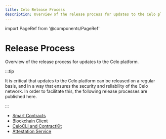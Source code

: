 ```yaml
---
title: Celo Release Process
description: Overview of the release process for updates to the Celo platform.
---
```


import PageRef from '@components/PageRef'

# Release Process

Overview of the release process for updates to the Celo platform.

:::tip

It is critical that updates to the Celo platform can be released on a regular basis, and in a way that ensures the security and reliability of the Celo network. In order to facilitate this, the following release processes are published here.

:::

- [Smart Contracts](/what-is-celo/joining-celo/contributors/release-process/smart-contracts)
- [Blockchain Client](/what-is-celo/joining-celo/contributors/release-process/blockchain-client)
- [CeloCLI and ContractKit](/what-is-celo/joining-celo/contributors/release-process/base-cli-contractkit-dappkit-utils)
- [Attestation Service](/what-is-celo/joining-celo/contributors/release-process/attestation-service)
